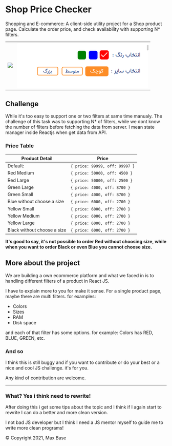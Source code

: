 # Shop Price Checker

Shopping and E-commerce: A client-side utility project for a Shop product page. Calculate the order price, and check availability with supporting N* filters.

|  |  |
| ----- | ----- |
| ![](test.png) | ![](preview.png) |

## Challenge

While it's too easy to support one or two filters at same time manualy.
The challenge of this task was to supporting N* of filters, while we dont know the number of filters before fetching the data from server. I mean state manager inside Reactjs when get data from API.

### Price Table

| Product Detail | Price |
| ---------- | ---------------------------------- |
| Default: | `{ price: 99999, off: 99997 }` |
| Red Medium | `{ price: 50000, off: 4500 }` |
| Red Large | `{ price: 50000, off: 2500 }` |
| Green Large | `{ price: 4000, off: 8700 }` |
| Green Small | `{ price: 4000, off: 8700 }` |
| Blue without choose a size | `{ price: 6000, off: 2700 }` |
| Yellow Small | `{ price: 6000, off: 2700 }` |
| Yellow Medium | `{ price: 6000, off: 2700 }` |
| Yellow Large | `{ price: 6000, off: 2700 }` |
| Black without choose a size | `{ price: 6000, off: 2700 }` |

**It's good to say, it's not possible to order Red without choosing size, while when you want to order Black or even Blue you cannot choose size.**

## More about the project

We are building a own ecommerce platform and what we faced in is to handling different filters of a product in React JS.

I have to explain more to you for make it sense.
For a single product page, maybe there are multi filters.
for examples:

- Colors
- Sizes
- RAM
- Disk space

and each of that filter has some options. for example: Colors has RED, BLUE, GREEN, etc.

### And so

I think this is still buggy and if you want to contribute or do your best or a nice and cool JS challenge. it's for you.

Any kind of contribution are welcome.

---------

### What? Yes i think need to rewrite!

After doing this i get some tips about the topic and I think if I again start to rewrite I can do a better and more clean version.

I not bad JS developer but I think I need a JS mentor myself to guide me to write more clean programs!

© Copyright 2021, Max Base
